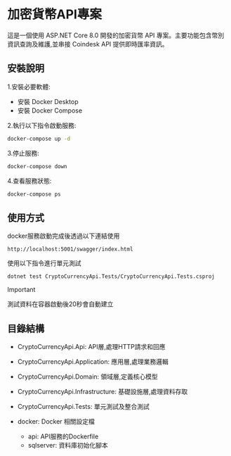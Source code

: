# 加密貨幣API專案
這是一個使用 ASP.NET Core 8.0 開發的加密貨幣 API 專案。主要功能包含幣別資訊查詢及維護,並串接 Coindesk API 提供即時匯率資訊。
## 安裝說明

1.安裝必要軟體:

 - 安裝 Docker Desktop
 - 安裝 Docker Compose


2.執行以下指令啟動服務:
```bash
docker-compose up -d
```

3.停止服務:
```bash
docker-compose down
```
4.查看服務狀態:
```bash
docker-compose ps
```
## 使用方式
docker服務啟動完成後透過以下連結使用
```
http://localhost:5001/swagger/index.html
```
使用以下指令進行單元測試
```
dotnet test CryptoCurrencyApi.Tests/CryptoCurrencyApi.Tests.csproj     
```
> [!IMPORTANT]  
> 測試資料在容器啟動後20秒會自動建立

## 目錄結構

- CryptoCurrencyApi.Api: API層,處理HTTP請求和回應
- CryptoCurrencyApi.Application: 應用層,處理業務邏輯
- CryptoCurrencyApi.Domain: 領域層,定義核心模型
- CryptoCurrencyApi.Infrastructure: 基礎設施層,處理資料存取
- CryptoCurrencyApi.Tests: 單元測試及整合測試
- docker: Docker 相關設定檔

    - api: API服務的Dockerfile
    - sqlserver: 資料庫初始化腳本
